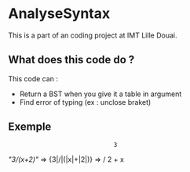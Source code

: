# AnalyseSyntax
This is a part of an coding project at IMT Lille Douai.

## What does this code do ?

This code can :
  - Return a BST when you give it a table in argument
  - Find error of typing (ex : unclose braket)
## Exemple
                                  3
_"3/(x+2)"_ => {3|/|(|x|+|2|)} => /   2
                                  +
                                    x
